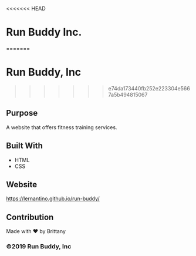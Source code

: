 <<<<<<< HEAD
# Run Buddy Inc.
=======
# Run Buddy, Inc
>>>>>>> e74da173440fb252e223304e5667a5b494815067

## Purpose
A website that offers fitness training services. 

## Built With
* HTML
* CSS

## Website
https://lernantino.github.io/run-buddy/

## Contribution
Made with ❤️ by Brittany

### ©️2019 Run Buddy, Inc 
